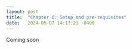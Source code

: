 ```yaml
---
layout: post
title:  "Chapter 0: Setup and pre-requisites"
date:   2024-05-07 14:17:23 -0400
---
```


Coming soon
